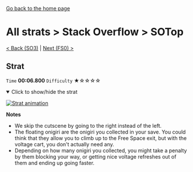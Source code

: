 [Go back to the home page](https://github.com/Doublevil/scbspeedrun)

# All strats > Stack Overflow > SOTop

[< Back (SO3)](https://github.com/Doublevil/scbspeedrun/blob/main/levels/all_lvl/SO/SO3.md) | [Next (FS0) >](https://github.com/Doublevil/scbspeedrun/blob/main/levels/all_lvl/FS/FS0.md)

## Strat

`Time` **00:06.800** `Difficulty` ★☆☆☆☆
<details open>
  <summary>Click to show/hide the strat</summary>

  [![Strat animation](https://github.com/Doublevil/scbspeedrun/blob/main/media/levels/SO/SOTop_Strat.webp)](https://github.com/Doublevil/scbspeedrun/blob/main/media/levels/SO/SOTop_Strat.mp4?raw=true)

  **Notes**
  - We skip the cutscene by going to the right instead of the left.
  - The floating onigiri are the onigiri you collected in your save. You could think that they allow you to climb up to the Free Space exit, but with the voltage cart, you don't actually need any.
  - Depending on how many onigiri you collected, you might take a penalty by them blocking your way, or getting nice voltage refreshes out of them and ending up going faster.
</details>
